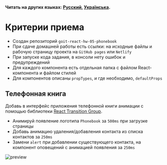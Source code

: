 **Читать на других языках: [Русский](README.md), [Українська](README.ua.md).**

# Критерии приема

- Создан репозиторий `goit-react-hw-05-phonebook`
- При сдаче домашней работы есть ссылки: на исходные файлы и рабочую страницу
  проекта на `GitHub pages` или `Netlify`
- При запуске кода задания, в консоли нету ошибок и предупреждений
- Для каждого компонента есть отдельная папка с файлом React-компонента и файлом
  стилей
- Для компонентов описаны `propTypes`, и где необходимо, `defaultProps`

## Телефонная книга

Добавь в интерфейс приложения телефонной книги анимации с помощью библиотеки
[React Transition Group](https://reactcommunity.org/react-transition-group/).

- Анимируй появление логотипа `Phonebook` за `500ms` при загрузке страницы
- Добавь анимацию удаления/добавления контакта из списка контактов за `250ms`
- Замени `alert` при добавлении существующего контакта, на компонент оповещений
  с анимацией появления за `250ms`

![preview](./preview.gif)
